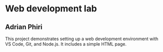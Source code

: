 # Web development lab
## Adrian Phiri
This project demonstrates setting up a web development environment with VS Code, Git, and Node.js. It includes a simple HTML page.

